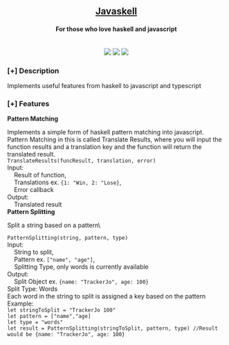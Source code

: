 <h2 align="center"><u>Javaskell</u></h2>

<h4 align="center"> For those who love haskell and javascript </h4>

<p align="center">
<br>
    <img src="https://img.shields.io/badge/Open%20Source-Yes-orange?style=flat-square">
    <img src="https://img.shields.io/badge/Made%20In-USA-green?style=flat-square">
    <img src="https://img.shields.io/badge/Written%20In-Typescript and Javascript-blue?style=flat-square">
</p>

### [+] Description
Implements useful features from haskell to javascript and typescript

### [+] Features
**Pattern Matching**

Implements a simple form of haskell pattern matching into javascript.\
Pattern Matching in this is called Translate Results, where you will input the function results and a translation key and the function will return the translated result. 
<br />
`TranslateResults(funcResult, translation, error)`\
Input:
<br />
    Result of function,
<br />
    Translations ex. `{1: "Win, 2: "Lose}`,
<br />
    Error callback
<br />
Output:
<br />
    Translated result
          <br />
**Pattern Splitting**

Split a string based on a pattern\

`PatternSplitting(string, pattern, type)`\
Input:
<br />
    String to split,
<br />
    Pattern ex. `["name", "age"]`,
<br />
    Splitting Type, only words is currently available
<br />
Output:
<br />
    Split Object ex. `{name: "TrackerJo", age: 100}`\
Split Type: Words\
Each word in the string to split is assigned a key based on the pattern\
Example:\
`let stringToSplit = "TrackerJo 100"`\
 `let pattern = ["name","age]`\
 `let type = "words"`\
 `let result = PatternSplitting(stringToSplit, pattern, type) //Result would be {name: "TrackerJo", age: 100}`

    
    

